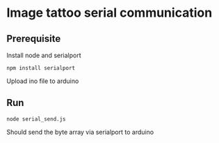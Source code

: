 # Image tattoo serial communication

## Prerequisite

Install node and serialport

```
npm install serialport
```

Upload ino file to arduino

## Run

```
node serial_send.js
```

Should send the byte array via serialport to arduino

